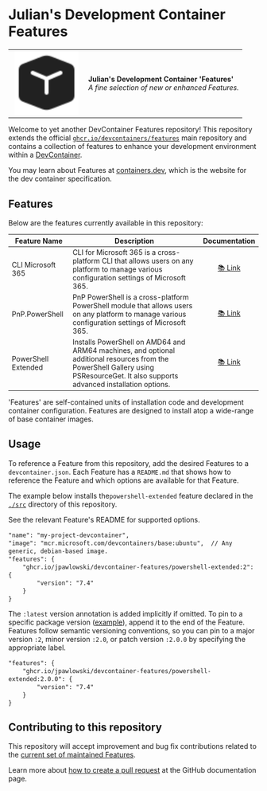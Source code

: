 # Julian's Development Container Features

<table style="width: 100%; border-style: none;"><tr>
    <td style="width: 140px; text-align: center;"><a href="https://github.com/devcontainers"><img width="128px" src="https://raw.githubusercontent.com/microsoft/fluentui-system-icons/78c9587b995299d5bfc007a0077773556ecb0994/assets/Cube/SVG/ic_fluent_cube_32_filled.svg" alt="devcontainers organization logo"/></a></td>
    <td>
        <strong>Julian's Development Container 'Features'</strong><br />
        <i>A fine selection of new or enhanced Features.</i>
    </td>
</tr></table>

Welcome to yet another DevContainer Features repository! This repository extends the official [`ghcr.io/devcontainers/features`](https://github.com/orgs/devcontainers/packages?repo_name=features) main repository
and contains a collection of features to enhance your development environment within a [DevContainer](https://containers.dev/).

You may learn about Features at [containers.dev](https://containers.dev/implementors/features/), which is the website for the dev container specification.

## Features

Below are the features currently available in this repository:

| Feature Name        | Description                                                                                                                                                                         |               Documentation                |
| ------------------- | ----------------------------------------------------------------------------------------------------------------------------------------------------------------------------------- | :----------------------------------------: |
| CLI Microsoft 365   | CLI for Microsoft 365 is a cross-platform CLI that allows users on any platform to manage various configuration settings of Microsoft 365.                                          | [📚 Link](./src/cli-microsoft365/) |
| PnP.PowerShell      | PnP PowerShell is a cross-platform PowerShell module that allows users on any platform to manage various configuration settings of Microsoft 365.                                   | [📚 Link](./src/cli-microsoft365/) |
| PowerShell Extended | Installs PowerShell on AMD64 and ARM64 machines, and optional additional resources from the PowerShell Gallery using PSResourceGet. It also supports advanced installation options. | [📚 Link](./src/cli-microsoft365/) |

'Features' are self-contained units of installation code and development container configuration. Features are designed
to install atop a wide-range of base container images.

## Usage

To reference a Feature from this repository, add the desired Features to a `devcontainer.json`. Each Feature has a `README.md` that shows how to reference the Feature and which options are available for that Feature.

The example below installs the`powershell-extended` feature declared in the [`./src`](./src) directory of this
repository.

See the relevant Feature's README for supported options.

```jsonc
"name": "my-project-devcontainer",
"image": "mcr.microsoft.com/devcontainers/base:ubuntu",  // Any generic, debian-based image.
"features": {
    "ghcr.io/jpawlowski/devcontainer-features/powershell-extended:2": {
        "version": "7.4"
    }
}
```

The `:latest` version annotation is added implicitly if omitted. To pin to a specific package version
([example](https://github.com/jpawlowski/devcontainer-features/pkgs/container/features/powershell-extended/versions)), append
it to the end of the Feature. Features follow semantic versioning conventions, so you can pin to a major version `:2`, minor
version `:2.0`, or patch version `:2.0.0` by specifying the appropriate label.

```jsonc
"features": {
    "ghcr.io/jpawlowski/devcontainer-features/powershell-extended:2.0.0": {
        "version": "7.4"
    }
}
```

## Contributing to this repository

This repository will accept improvement and bug fix contributions related to the
[current set of maintained Features](./src).

Learn more about [how to create a pull request](https://docs.github.com/en/pull-requests/collaborating-with-pull-requests/proposing-changes-to-your-work-with-pull-requests/creating-a-pull-request)
at the GitHub documentation page.

